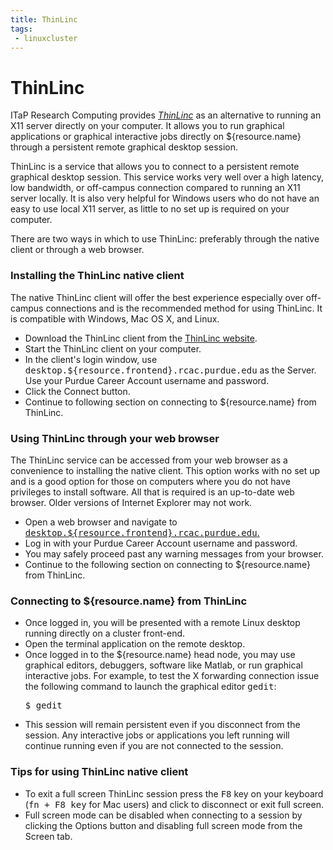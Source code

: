 ```yaml
---
title: ThinLinc
tags:
 - linuxcluster
---
```

# ThinLinc

ITaP Research Computing provides <a target = "_blank" href="https://www.cendio.com/thinlinc/what-is-thinlinc"><em>ThinLinc</em></a> as an alternative to running an X11 server directly on your computer. It allows you to run graphical applications or graphical interactive jobs directly on ${resource.name} through a persistent remote graphical desktop session.

ThinLinc is a service that allows you to connect to a persistent remote graphical desktop session. This service works very well over a high latency, low bandwidth, or off-campus connection compared to running an X11 server locally. It is also very helpful for Windows users who do not have an easy to use local X11 server, as little to no set up is required on your computer.

There are two ways in which to use ThinLinc: preferably through the native client or through a web browser.

### Installing the ThinLinc native client

The native ThinLinc client will offer the best experience especially over off-campus connections and is the recommended method for using ThinLinc. It is compatible with Windows, Mac OS X, and Linux.

<ul>
 <li>Download the ThinLinc client from the <a target = "_blank" href="https://www.cendio.com/thinlinc/download">ThinLinc website</a>.</li>
 <li>Start the ThinLinc client on your computer.</li>
 <li>In the client's login window, use <kbd>desktop.${resource.frontend}.rcac.purdue.edu</kbd> as the Server. Use your Purdue Career Account username and password.</li>
 <li>Click the Connect button.</li>
 <li>Continue to following section on connecting to ${resource.name} from ThinLinc.</li>
</ul>

### Using ThinLinc through your web browser

The ThinLinc service can be accessed from your web browser as a convenience to installing the native client. This option works with no set up and is a good option for those on computers where you do not have privileges to install software. All that is required is an up-to-date web browser. Older versions of Internet Explorer may not work.

<ul>
 <li>Open a web browser and navigate to <a href="https://desktop.${resource.frontend}.rcac.purdue.edu"> <kbd>desktop.${resource.frontend}.rcac.purdue.edu</kbd>.</a></li>
 <li>Log in with your Purdue Career Account username and password.</li>
 <li>You may safely proceed past any warning messages from your browser.</li>
 <li>Continue to the following section on connecting to ${resource.name} from ThinLinc.</li>
</ul>

### Connecting to ${resource.name} from ThinLinc

<ul>
 <li>Once logged in, you will be presented with a remote Linux desktop running directly on a cluster front-end.</li>
 <li>Open the terminal application on the remote desktop.
 <li>Once logged in to the ${resource.name} head node, you may use graphical editors, debuggers, software like Matlab, or run graphical interactive jobs. For example, to test the X forwarding connection issue the following command to launch the graphical editor <kbd>gedit</kbd>:
    <pre>$ gedit</pre></li>
 <li>This session will remain persistent even if you disconnect from the session. Any interactive jobs or applications you left running will continue running even if you are not connected to the session.</li>
</ul>

### Tips for using ThinLinc native client
<ul>
 <li>To exit a full screen ThinLinc session press the <kbd>F8</kbd> key on your keyboard (<kbd>fn + F8 key</kbd> for Mac users) and click to disconnect or exit full screen.</li>
 <li>Full screen mode can be disabled when connecting to a session by clicking the Options button and disabling full screen mode from the Screen tab.</li>
</ul>

